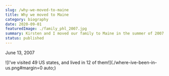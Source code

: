 ```yaml
---
slug: /why-we-moved-to-maine
title: Why we moved to Maine
category: biography
date: 2020-09-01
featuredImage: ./family_phl_2007.jpg
summary: Kirsten and I moved our family to Maine in the summer of 2007. 
status: published
---
```

June 13, 2007

![I've visited 49 US states, and lived in 12 of them!](./where-ive-been-in-us.png#margin=0 auto;)